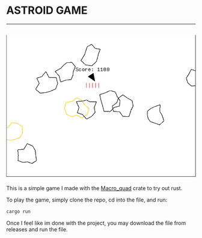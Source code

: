 # ASTROID GAME
---
![spaceship pew pew](./assets/astroidScreenShot.png)
---
This is a simple game I made with the [Macro_quad](https://github.com/not-fl3/macroquad) crate to try out rust.


To play the game, simply clone the repo, cd into the file, and run:
```bash
cargo run
```
Once I feel like im done with the project, you may download the file from releases and run the file.
